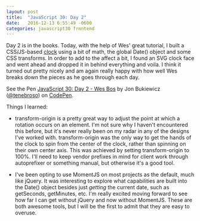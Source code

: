 ```yaml
---
layout: post
title:  "JavaScript 30: Day 2"
date:   2016-12-13 6:55:49 -0600
categories: javascript30 frontend
---
```

Day 2 is in the books. Today, with the help of Wes' great tutorial, I built a CSS/JS-based [clock](http://codepen.io/tenebroso/pen/PbyOVg?editors=0010) using a bit of math, the global Date() object and some CSS transforms. In order to add to the affect a bit, I found an SVG clock face and went ahead and dropped it in behind everything and voila. I think it turned out pretty nicely and am again really happy with how well Wes breaks down the pieces as he goes through each day.

<p data-height="600" data-theme-id="0" data-slug-hash="PbyOVg" data-default-tab="result" data-user="tenebroso" data-embed-version="2" data-pen-title="JavaScript 30: Day 2 - Wes Bos" class="codepen">See the Pen <a href="http://codepen.io/tenebroso/pen/PbyOVg/">JavaScript 30: Day 2 - Wes Bos</a> by Jon Bukiewicz (<a href="http://codepen.io/tenebroso">@tenebroso</a>) on <a href="http://codepen.io">CodePen</a>.</p>
<script async src="https://production-assets.codepen.io/assets/embed/ei.js"></script>

Things I learned:

- transform-origin is a pretty great way to adjust the point at which a rotation occurs on an element. I'm not sure why I haven't encountered this before, but it's never really been on my radar in any of the designs I've worked with. transform-origin was the only way to get the hands of the clock to spin from the center of the clock, rather than spinning on their own center axis. This was achieved by setting transform-origin to 100%. I'll need to keep vendor prefixes in mind for client work through autoprefixer or something manual, but otherwise it's a good tool. 

- I've been opting to use MomentJS on most projects as the default, much like jQuery. It was interesting to explore what capabilities are built into the Date() object besides just *getting* the current date, such as getSeconds, getMinutes, etc. I'm really excited moving forward to see how far I can get without jQuery and now without MomentJS. These are both awesome tools, but I will be the first to admit that they are easy to overuse. 